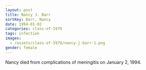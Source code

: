 ```yaml
---
layout: post
title: Nancy J. Barr
sortKey: Barr, Nancy
date: 1994-01-02
categories: class-of-1979
tags: infection
images:
  - /assets/class-of-1979/nancy-j-barr-1.png
gender: female
---
```

Nancy died from complications of meningitis on January 2, 1994.
